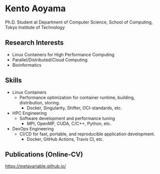 # Kento Aoyama

Ph.D. Student at Department of Computer Science, School of Computing, Tokyo Institute of Technology

## Research Interests

- Linux Containers for High Performance Computing
- Parallel/Distributed/Cloud Computing
- Bioinformatics

## Skills

- Linux Containers
  - Performance optimization for container runtime, building, distribution, storing.
    - Docker, Singularity, Shifter, OCI-standards, etc.
- HPC Engineering
  - Software development and performance tuning
    - MPI, OpenMP, CUDA, C/C++, Python, etc.
- DevOps Engineering
  - CI/CD for fast, portable, and reproducible application development.
    - Docker, GitHub Actions, Travis CI, etc.

## Publications (Online-CV)

https://metavariable.github.io/

